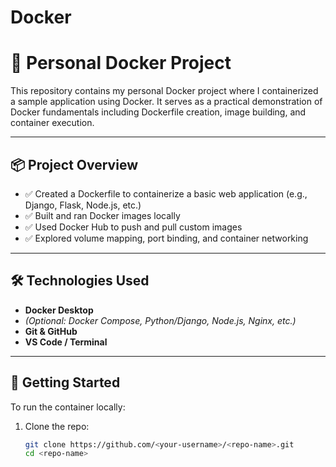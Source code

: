 # Docker
# 🚀 Personal Docker Project

This repository contains my personal Docker project where I containerized a sample application using Docker. It serves as a practical demonstration of Docker fundamentals including Dockerfile creation, image building, and container execution.

---

## 📦 Project Overview

- ✅ Created a Dockerfile to containerize a basic web application (e.g., Django, Flask, Node.js, etc.)
- ✅ Built and ran Docker images locally
- ✅ Used Docker Hub to push and pull custom images
- ✅ Explored volume mapping, port binding, and container networking

---

## 🛠️ Technologies Used

- **Docker Desktop**
- *(Optional: Docker Compose, Python/Django, Node.js, Nginx, etc.)*
- **Git & GitHub**
- **VS Code / Terminal**

---

## 📄 Getting Started

To run the container locally:

1. Clone the repo:
   ```bash
   git clone https://github.com/<your-username>/<repo-name>.git
   cd <repo-name>

